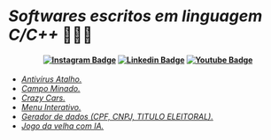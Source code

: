 # <i> Softwares escritos em linguagem C/C++ </i>👨🏻‍💻

<h4 align="center">

[![Instagram Badge](https://img.shields.io/badge/Instagram-E4405F?style=for-the-badge&logo=instagram&logoColor=white)](https://www.instagram.com/hackthreat/)
[![Linkedin Badge](https://img.shields.io/badge/-Linkedin-blue?style=for-the-badge&logo=Linkedin&logoColor=white)](https://www.linkedin.com/in/hackthreat/)
[![Youtube Badge](https://img.shields.io/badge/YouTube-FF0000?style=for-the-badge&logo=youtube&logoColor=white)](https://www.youtube.com/@h4ckthreat)
 
</h4>

<ul>
        <li>
          <a href="https://github.com/hackthreat/antivirus-atalho"><i>Antivírus Atalho.</i></a>
        </li>
        <li>
          <a href="https://github.com/hackthreat/Campo-Minado"><i>Campo Minado.</i></a>
        </li>
        <li>
          <a href="https://github.com/hackthreat/Crazy-Cars"><i>Crazy Cars.</i></a>
        </li>
         <li>
          <a href="https://github.com/hackthreat/menu-interativo-cpp"><i>Menu Interativo.</i></a>
        </li>
        <li>
          <a href="https://github.com/hackthreat/gerador-de-dados"><i>Gerador de dados (CPF, CNPJ, TITULO ELEITORAL).</i></a>
        </li>
        <li>
          <a href=""><i>Jogo da velha com IA.</i></a>
        </li>
</ul>

